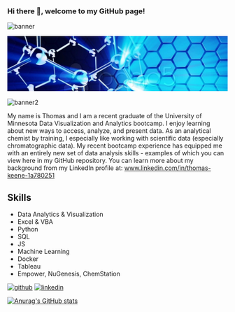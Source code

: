 ### Hi there 👋, welcome to my GitHub page!
![banner](https://github.com/keenet1/keenet1/blob/main/Images/chemistry%20banner-1600x400.jpeg)

![banner1](https://github.com/keenet1/keenet1/blob/main/Images/molecules-science-blue-chemistry-banner_gc-banner-1600x400_249626.jpg-nggid0513227-ngg0dyn-1920x1080x100-00f0w010c010r110f110r010t010.jpg)

![banner2](https://www.freewebheaders.com/gc-chemistry-1600x400/cache/molecules-science-blue-chemistry-banner_gc-banner-1600x400_249626.jpg-nggid0513227-ngg0dyn-1920x1080x100-00f0w010c010r110f110r010t010.jpg)

My name is Thomas and I am a recent graduate of the University of Minnesota Data Visualization and Analytics bootcamp. I enjoy learning about new ways to access, analyze, and present data. As an analytical chemist by training, I especially like working with scientific data (especially chromatographic data). My recent bootcamp experience has equipped me with an entirely new set of data analysis skills  - examples of which you can view here in my GitHub repository. You can learn more about my background from my LinkedIn profile at: www.linkedin.com/in/thomas-keene-1a780251

## Skills
* Data Analytics & Visualization
* Excel & VBA
* Python
* SQL
* JS
* Machine Learning
* Docker
* Tableau
* Empower, NuGenesis, ChemStation

[<img src='https://cdn.jsdelivr.net/npm/simple-icons@3.0.1/icons/github.svg' alt='github' height='40'>](https://github.com/keenet1)  [<img src='https://cdn.jsdelivr.net/npm/simple-icons@3.0.1/icons/linkedin.svg' alt='linkedin' height='40'>](https://www.linkedin.com/in/thomas-keene-1a780251)

[![Anurag's GitHub stats](https://github-readme-stats.vercel.app/api?username=keenet1)](https://github.com/anuraghazra/github-readme-stats)

<!--
**keenet1/keenet1** is a ✨ _special_ ✨ repository because its `README.md` (this file) appears on your GitHub profile.

Here are some ideas to get you started:

- 🔭 I’m currently working on ...
- 🌱 I’m currently learning ...
- 👯 I’m looking to collaborate on ...
- 🤔 I’m looking for help with ...
- 💬 Ask me about ...
- 📫 How to reach me: ...
- 😄 Pronouns: ...
- ⚡ Fun fact: ...
-->
